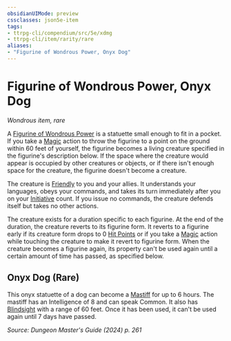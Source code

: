 ```yaml
---
obsidianUIMode: preview
cssclasses: json5e-item
tags:
- ttrpg-cli/compendium/src/5e/xdmg
- ttrpg-cli/item/rarity/rare
aliases: 
- "Figurine of Wondrous Power, Onyx Dog"
---
```

# Figurine of Wondrous Power, Onyx Dog
*Wondrous item, rare*  



A [Figurine of Wondrous Power](3-Mechanics/CLI/items/figurine-of-wondrous-power-xdmg.md) is a statuette small enough to fit in a pocket. If you take a [Magic](3-Mechanics/CLI/rules/actions.md#Magic) action to throw the figurine to a point on the ground within 60 feet of yourself, the figurine becomes a living creature specified in the figurine's description below. If the space where the creature would appear is occupied by other creatures or objects, or if there isn't enough space for the creature, the figurine doesn't become a creature.

The creature is [Friendly](3-Mechanics/CLI/rules/variant-rules/friendly-attitude-xphb.md) to you and your allies. It understands your languages, obeys your commands, and takes its turn immediately after you on your [Initiative](3-Mechanics/CLI/rules/variant-rules/initiative-xphb.md) count. If you issue no commands, the creature defends itself but takes no other actions.

The creature exists for a duration specific to each figurine. At the end of the duration, the creature reverts to its figurine form. It reverts to a figurine early if its creature form drops to 0 [Hit Points](3-Mechanics/CLI/rules/variant-rules/hit-points-xphb.md) or if you take a [Magic](3-Mechanics/CLI/rules/actions.md#Magic) action while touching the creature to make it revert to figurine form. When the creature becomes a figurine again, its property can't be used again until a certain amount of time has passed, as specified below.

## Onyx Dog (Rare)

This onyx statuette of a dog can become a [Mastiff](3-Mechanics/CLI/bestiary/beast/mastiff-xmm.md) for up to 6 hours. The mastiff has an Intelligence of 8 and can speak Common. It also has [Blindsight](3-Mechanics/CLI/rules/senses.md#Blindsight) with a range of 60 feet. Once it has been used, it can't be used again until 7 days have passed.

*Source: Dungeon Master's Guide (2024) p. 261*